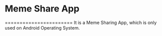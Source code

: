 # Meme Share App
=======================
It is a Meme Sharing App, which is only used on Android Operating System.

###


